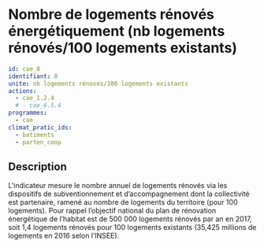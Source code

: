 # Nombre de logements rénovés énergétiquement (nb logements rénovés/100 logements existants)
```yaml
id: cae_8
identifiant: 8
unite: nb logements rénovés/100 logements existants
actions:
  - cae_1.2.4
  # - cae_6.5.4
programmes:
  - cae
climat_pratic_ids:
  - batiments
  - parten_coop
```
## Description
L'indicateur mesure le nombre annuel de logements rénovés via les dispositifs de subventionnement et d’accompagnement dont la collectivité est partenaire, ramené au nombre de logements du territoire (pour 100 logements). Pour rappel l’objectif national du plan de rénovation énergétique de l’habitat est de 500 000 logements rénovés par an en 2017, soit 1,4 logements rénovés pour 100 logements existants (35,425 millions de logements en 2016 selon l’INSEE).




